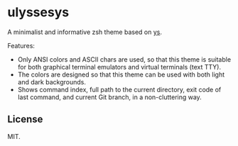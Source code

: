 # ulyssesys

A minimalist and informative zsh theme based on [ys](https://github.com/ohmyzsh/ohmyzsh/blob/master/themes/ys.zsh-theme).

Features:
- Only ANSI colors and ASCII chars are used, so that this theme is suitable for both graphical terminal emulators
and virtual terminals (text TTY).
- The colors are designed so that this theme can be used with both light and dark backgrounds.
- Shows command index, full path to the current directory, exit code of last command, and current Git branch,
in a non-cluttering way.

## License

MIT.
